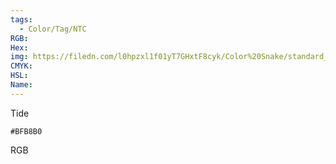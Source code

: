 ```yaml
---
tags:
  - Color/Tag/NTC
RGB:
Hex:
img: https://filedn.com/l0hpzxl1f01yT7GHxtF8cyk/Color%20Snake/standard_csv_to_svg/BFB8B0.svg
CMYK:
HSL:
Name:
---
```

Tide
```palette
#BFB8B0
```
RGB
